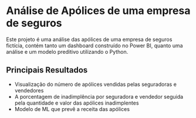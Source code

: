 # Análise de Apólices de uma empresa de seguros

Este projeto é uma análise das apólices de uma empresa de seguros fictícia, contém tanto um dashboard construído no Power BI, quanto uma análise e um modelo preditivo utilizando o Python.

## Principais Resultados

- Visualização do número de apólices vendidas pelas seguradoras e vendedores
- A porcentagem de inadimplência por seguradora e vendedor seguida pela quantidade e valor das apólices inadimplentes
- Modelo de ML que prevê a receita das apólices